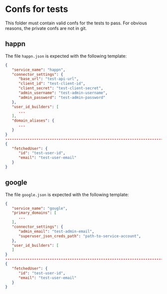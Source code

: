 #  Confs for tests

This folder must contain valid confs for the tests to pass.
For obvious reasons, the private confs are not in git.

## happn
The file `happn.json` is expected with the following template:
```json
{
   "service_name": "happn",
   "connector_settings": {
      "base_url": "test-api-url",
      "client_id": "test-client-id",
      "client_secret": "test-client-secret",
      "admin_username": "test-admin-username",
      "admin_password": "test-admin-password"
   },
   "user_id_builders": [
      ...
   ],
   "domain_aliases": {
      ...
   }
}
--------------------------------------------------------------------------------
{
   "fetchedUser": {
      "id": "test-user-id",
      "email": "test-user-email"
   }
}
```

## google
The file `google.json` is expected with the following template:
```json
{
   "service_name": "gougle",
   "primary_domains": [
      ...
   ],
   "connector_settings": {
      "admin_email": "test-admin-email",
      "superuser_json_creds_path": "path-to-service-account",
   },
   "user_id_builders": [
   ]
}
--------------------------------------------------------------------------------
{
   "fetchedUser": {
      "id": "test-user-id",
      "email": "test-user-email"
   }
}
```
